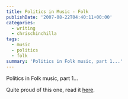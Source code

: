 ```yaml
---
title: Politics in Music - Folk
publishDate: '2007-08-22T04:40:11+00:00'
categories:
  - writing
  - chrischinchilla
tags:
  - music
  - politics
  - folk
summary: 'Politics in Folk music, part 1...'
---
```

Politics in Folk music, part 1...

Quite proud of this one, read it <a href="https://www.indieoma.com/public_journal.php?d=539fd53b59e3bb12d203f45a912eeaf2" target="_blank">here</a>.
